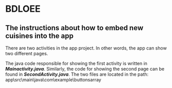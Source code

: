 # BDLOEE

## The instructions about how to embed new cuisines into the app

There are two activities in the app project. In other words, the app can show two different pages.

The java code responsible for showing the first activity is written in ***Mainactivity.java***. Similarly, the code for showing the second page can be found in ***SecondActivity.java***. The two files are located in the path: app\\src\\main\\java\\com\\example\\buttonsarray
